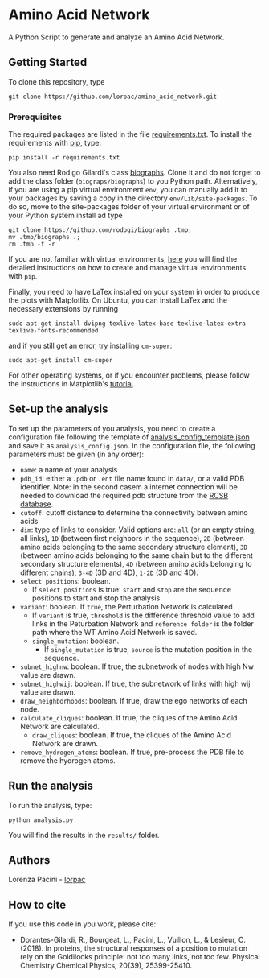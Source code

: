 # Amino Acid Network

A Python Script to generate and analyze an Amino Acid Network.

## Getting Started

To clone this repository, type

```
git clone https://github.com/lorpac/amino_acid_network.git
```

### Prerequisites

The required packages are listed in the file [requirements.txt](https://github.com/lorpac/amino_acid_network/blob/master/requirements.txt). To install the requirements with [pip](https://pypi.org/project/pip/), type:

```
pip install -r requirements.txt
```

You also need Rodigo Gilardi's class [biographs](https://github.com/rodogi/biographs). Clone it and do not forget to add the class folder (`biograps/biographs`) to you Python path. Alternatively, if you are using a pip virtual environment `env`, you can manually add it to your packages by saving a copy in the directory `env/Lib/site-packages`. To do so, move to the site-packages folder of your virtual environment or of your Python system install ad type
```
git clone https://github.com/rodogi/biographs .tmp;
mv .tmp/biographs .;
rm .tmp -f -r
```
If you are not familiar with virtual environments, [here](https://uoa-eresearch.github.io/eresearch-cookbook/recipe/2014/11/26/python-virtual-env/) you will find the detailed instructions on how to create and manage virtual environments with `pip`.

Finally, you need to have LaTex installed on your system in order to produce the plots with Matplotlib. On Ubuntu, you can install LaTex and the necessary extensions by running

```
sudo apt-get install dvipng texlive-latex-base texlive-latex-extra texlive-fonts-recommended
```
and if you still get an error, try installing `cm-super`:
```
sudo apt-get install cm-super
```

For other operating systems, or if you encounter problems, please follow the instructions in Matplotlib's [tutorial](https://matplotlib.org/3.1.0/tutorials/text/usetex.html).


## Set-up the analysis

To set up the parameters of you analysis, you need to create a configuration file following the template of [analysis_config_template.json](https://github.com/lorpac/amino_acid_network/blob/master/analysis_config_template.json) and save it as `analysis_config.json`. In the configuration file, the following parameters must be given (in any order):

- `name`: a name of your analysis
- `pdb_id`: either a `.pdb` or `.ent` file name found in `data/`, or a valid PDB identifier. Note: in the second casem a internet connection will be needed to download the required pdb structure from the [RCSB database](http://www.rcsb.org/).
- `cutoff`: cutoff distance to determine the connectivity between amino acids
- `dim`: type of links to consider. Valid options are: `all` (or an empty string, all links), `1D` (between first neighbors in the sequence), `2D` (between amino acids belonging to the same secondary structure element), `3D` (between amino acids belonging to the same chain but to the different secondary structure elements), `4D` (between amino acids belonging to different chains), `3-4D` (3D and 4D), `1-2D` (3D and 4D).
- `select positions`: boolean.
  - If `select positions` is true: `start` and `stop` are the sequence positions to start and stop the analysis
- `variant`: boolean. If `true`, the Perturbation Network is calculated
  - If `variant` is true, `threshold` is the difference threshold value to add links in the Peturbation Network and `reference folder` is the folder path where the WT Amino Acid Network is saved.
  - `single_mutation`: boolean.
    - If  `single_mutation` is true, `source` is the mutation position in the sequence.
- `subnet_highnw`: boolean. If true, the subnetwork of nodes with high Nw value are drawn.
- `subnet_highwij`: boolean. If true, the subnetwork of links with high wij value are drawn.
- `draw_neighborhoods`: boolean. If true, draw the ego networks of each node.
- `calculate_cliques`: boolean. If true, the cliques of the Amino Acid Network are calculated.
  - `draw_cliques`: boolean. If true, the cliques of the Amino Acid Network are drawn.
- `remove_hydrogen_atoms`: boolean. If true, pre-process the PDB file to remove the hydrogen atoms.

## Run the analysis

To run the analysis, type:

```
python analysis.py
```
You will find the results in the `results/` folder.
## Authors

Lorenza Pacini - [lorpac](https://github.com/lorpac)

## How to cite

If you use this code in you work, please cite:

- Dorantes-Gilardi, R., Bourgeat, L., Pacini, L., Vuillon, L., & Lesieur, C. (2018). In proteins, the structural responses of a position to mutation rely on the Goldilocks principle: not too many links, not too few. Physical Chemistry Chemical Physics, 20(39), 25399-25410.

